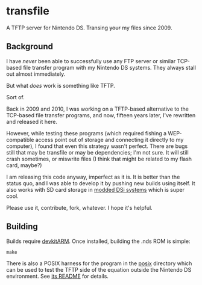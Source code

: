 # transfile

A TFTP server for Nintendo DS. Transing <strike>your</strike> my
files since 2009.

## Background

I have _never_ been able to successfully use any FTP server or
similar TCP-based file transfer program with my Nintendo DS systems.
They always stall out almost immediately.

But what _does_ work is something like TFTP.

Sort of.

Back in 2009 and 2010, I was working on a TFTP-based alternative
to the TCP-based file transfer programs, and now, fifteen years
later, I've rewritten and released it here.

However, while testing these programs (which required fishing a
WEP-compatible access point out of storage and connecting it directly
to my computer), I found that even this strategy wasn't perfect.
There are bugs still that may be transfile or may be dependencies;
I'm not sure. It will still crash sometimes, or miswrite files (I
think that might be related to my flash card, maybe?)

I am releasing this code anyway, imperfect as it is. It is better
than the status quo, and I was able to develop it by pushing new
builds using itself. It also works with SD card storage in [modded
DSi systems](https://dsi.cfw.guide) which is super cool.

Please use it, contribute, fork, whatever. I hope it's helpful.

## Building

Builds require [devkitARM](https://devkitpro.org/wiki/devkitARM).
Once installed, building the .nds ROM is simple:

```
make
```

There is also a POSIX harness for the program in the [posix](./posix)
directory which can be used to test the TFTP side of the equation
outside the Nintendo DS environment. See [its README](./posix/README.md)
for details.
